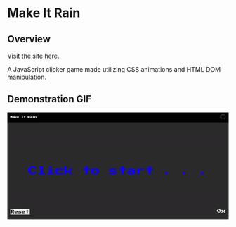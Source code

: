 # Make It Rain

## Overview
Visit the site [here.](https://jackytea.github.io/GH_Make_It_Rain/ "Make It Rain")

A JavaScript clicker game made utilizing CSS animations and HTML DOM manipulation.

## Demonstration GIF

![Make It Rain Demo](./demos/mir.gif)
